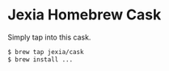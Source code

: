 # Jexia Homebrew Cask

Simply tap into this cask.

```sh
$ brew tap jexia/cask
$ brew install ...
```
